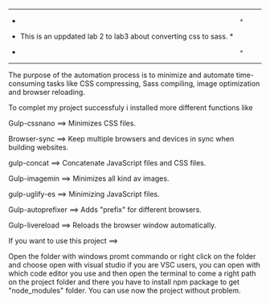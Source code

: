  * * * * * * * * * * * * * * *  * * * * * * * * * * * * * * * * * * * 
 *                                                                  *
 *  This is an uppdated lab 2 to lab3 about converting css to sass. *
 *                                                                  * 
 * * * * * * * * * * * * * * *  * * * * * * * * * * * * * * * * * * *

The purpose of the automation process is to minimize and automate time-consuming tasks  like CSS compressing, Sass compiling, image optimization and browser reloading. 

To complet my project successfuly i installed more different functions like 

Gulp-cssnano ==> 
Minimizes CSS files.

Browser-sync ==>
Keep multiple browsers and devices in sync when building websites.

gulp-concat ==>
Concatenate JavaScript files and CSS files.

Gulp-imagemin ==>
Minimizes all kind av images.

gulp-uglify-es ==>
Minimizing JavaScript files.

Gulp-autoprefixer ==>
Adds "prefix" for different browsers.

Gulp-livereload ==>
Reloads the browser window automatically.

If you want to use this project  ==>

Open the folder with windows promt commando or right click on the folder and choose open with visual studio if you are VSC users, you can open with which code editor you use and then open the terminal to come  a right path on the project folder and there you have to install npm package to get "node_modules" folder. 
You can use now the project without problem.